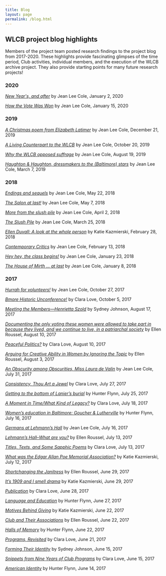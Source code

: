 ```yaml
---
title: Blog
layout: page
permalink: /blog.html
---
```

## WLCB project blog highlights

Members of the project team posted research findings to the project blog from 2017-2020. These highlights provide fascinating glimpses of the time period, Club activities, individual members, and the execution of the WLCB archive project. They also provide starting points for many future research projects!

### 2020

[*New Year's, and after*](https://elizajames.github.io/WLCB_draft/2020-01-02.html) by Jean Lee Cole, January 2, 2020

[*How the Vote Was Won*](https://elizajames.github.io/WLCB_draft/2020-01-15) by Jean Lee Cole, January 15, 2020

### 2019

[*A Christmas poem from Elizabeth Latimer*](https://elizajames.github.io/WLCB_draft/2019-12-21.html) by Jean Lee Cole, December 21, 2019

[*A Living Counterpart to the WLCB*](https://elizajames.github.io/WLCB_draft/2019-10-20.html) by Jean Lee Cole, October 20, 2019

[*Why the WLCB opposed suffrage*](https://elizajames.github.io/WLCB_draft/2019-08-19.html) by Jean Lee Cole, August 19, 2019

[*Haughton & Haughton, dressmakers to the (Baltimore) stars*](https://elizajames.github.io/WLCB_draft/2019-03-07.html) by Jean Lee Cole, March 7, 2019


### 2018

[*Endings and sequels*](https://elizajames.github.io/WLCB_draft/2018-05-22.html) by Jean Lee Cole, May 22, 2018

[*The Salon at last!*](https://elizajames.github.io/WLCB_draft/2018-05-07.html) by Jean Lee Cole, May 7, 2018

[*More from the slush pile*](https://elizajames.github.io/WLCB_draft/2018-04-02.html) by Jean Lee Cole, April 2, 2018

[*The Slush Pile*](https://elizajames.github.io/WLCB_draft/2018-03-25.html) by Jean Lee Cole, March 25, 2018

[*Ellen Duvall: A look at the whole person*](https://elizajames.github.io/WLCB_draft/2018-02-28.html) by Katie Kazmierski, February 28, 2018

[*Contemporary Critics*](https://elizajames.github.io/WLCB_draft/2018-02-13.html) by Jean Lee Cole, February 13, 2018

[*Hey hey, the class begins!*](https://elizajames.github.io/WLCB_draft/2018-01-23.html) by Jean Lee Cole, January 23, 2018

[*The House of Mirth … at last*](https://elizajames.github.io/WLCB_draft/2018-01-08.html) by Jean Lee Cole, January 8, 2018

### 2017

[*Hurrah for volunteers!*](https://elizajames.github.io/WLCB_draft/2017-10-27.html) by Jean Lee Cole, October 27, 2017

[*Bmore Historic Unconference!*](https://elizajames.github.io/WLCB_draft/2017-10-05.html) by Clara Love, October 5, 2017

[*Meeting the Members—Henrietta Szold*](https://elizajames.github.io/WLCB_draft/2017-08-17.html) by Sydney Johnson, August 17, 2017

[*Documenting the only voting these women were allowed to take part in because they lived, and we continue to live, in a patriarchal society*](https://elizajames.github.io/WLCB_draft/2017-08-10-documenting.html) by Ellen Roussel, August 10, 2017

[*Peaceful Politics?*](https://elizajames.github.io/WLCB_draft/2017-08-10-peaceful.html) by Clara Love, August 10, 2017

[*Arguing for Creative Ability in Women by Ignoring the Topic*](https://elizajames.github.io/WLCB_draft/2017-08-03.html) by Ellen Roussel, August 3, 2017

[*An Obscurity among Obscurities, Miss Laura de Valin*](https://elizajames.github.io/WLCB_draft/2017-07-31.html) by Jean Lee Cole, July 31, 2017

[*Consistency, Thou Art a Jewel*](https://elizajames.github.io/WLCB_draft/2017-07-27.html) by Clara Love, July 27, 2017

[*Getting to the bottom of Lanier’s burial*](https://elizajames.github.io/WLCB_draft/2017-07-25.html) by Hunter Flynn, July 25, 2017

[*A Moment in Time/What Kind of Legacy?*](https://elizajames.github.io/WLCB_draft/2017-07-18.html) by Clara Love, July 18, 2017

[*Women’s education in Baltimore: Goucher & Lutherville*](https://elizajames.github.io/WLCB_draft/017-07-16-womens.html) by Hunter Flynn, July 16, 2017

[*Germans at Lehmann’s Hall*](https://elizajames.github.io/WLCB_draft/2017-07-16-germans.html) by Jean Lee Cole, July 16, 2017

[*Lehmann’s Hall–What are you?*](https://elizajames.github.io/WLCB_draft/2017-07-13.html) by Ellen Roussel, July 13, 2017

[*Titles, Texts, and Some Sapphic Poems*](https://elizajames.github.io/WLCB_draft/2017-07-13-titles.html) by Clara Love, July 13, 2017

[*What was the Edgar Allan Poe Memorial Association?*](https://elizajames.github.io/WLCB_draft/2017-07-12.html) by Katie Kazmierski, July 12, 2017

[*Shortchanging the Janitress*](https://elizajames.github.io/WLCB_draft/2017-06-29-shortchanging.html) by Ellen Roussel, June 29, 2017

[*It’s 1909 and I smell drama*](https://elizajames.github.io/WLCB_draft/2017-06-29-its-1909.html) by Katie Kazmierski, June 29, 2017

[*Publication*](https://elizajames.github.io/WLCB_draft//2017-06-28.html) by Clara Love, June 28, 2017

[*Language and Education*](https://elizajames.github.io/WLCB_draft/2017-06-27.html) by Hunter Flynn, June 27, 2017

[*Motives Behind Giving*](https://elizajames.github.io/WLCB_draft/2017-06-22-motives.html) by Katie Kazmierski, June 22, 2017

[*Club and Their Associations*](https://elizajames.github.io/WLCB_draft/2017-06-22-club.html) by Ellen Roussel, June 22, 2017

[*Halls of Memory*](https://elizajames.github.io/WLCB_draft/2017-06-22.html) by Hunter Flynn, June 22, 2017

[*Programs, Revisited*](https://elizajames.github.io/WLCB_draft/2017-06-21.html) by Clara Love, June 21, 2017

[*Forming Their Identity*](https://elizajames.github.io/WLCB_draft/2017-06-15-forming.html) by Sydney Johnson, June 15, 2017

[*Snippets from Nine Years of Club Programs*](https://elizajames.github.io/WLCB_draft/2017-06-15-snippets.html) by Clara Love, June 15, 2017

[*American Identity*](https://elizajames.github.io/WLCB_draft/2017-06-14.html) by Hunter Flynn, June 14, 2017
